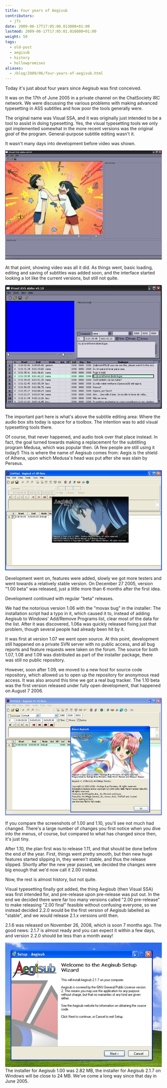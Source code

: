 ```yaml
---
title: Four years of Aegisub
contributors:
  - jfs
date: 2009-06-17T17:05:00.013000+01:00
lastmod: 2009-06-17T17:05:01.016000+01:00
weight: 50
tags:
  - old-post
  - aegisub
  - history
  - hollowpromises
aliases:
  - /blog/2009/06/four-years-of-aegisub.html
---
```


Today it's just about four years since Aegisub was first conceived.

It was on the 17th of June 2005 in a private channel on the ChatSociety IRC network. We were discussing the various problems with making advanced typesetting in ASS subtitles and how poor the tools generally were.

The original name was Visual SSA, and it was originally just intended to be a tool to assist in doing typesetting. Yes, the visual typesetting tools we only got implemented somewhat in the more recent versions was the original *goal* of the program. General-purpose subtitle editing wasn't it.

It wasn't many days into development before video was shown.

![](/img/blog/old/aegi_v001.png)

At that point, showing video was all it did. As things went, basic loading, editing and saving of subtitles was added soon, and the interface started looking a lot like the current versions, but still not quite.

![](/img/blog/old/aegi_v010.png)

The important part here is what's above the subtitle editing area: Where the audio box sits today is space for a toolbox. The intention was to add visual typesetting tools there.

Of course, that never happened, and audio took over that place instead. In fact, the goal turned towards making a replacement for the subtitling program Medusa, which was popular then. (A few people are still using it today!) This is where the name of Aegisub comes from: Aegis is the shield of Athena, upon which Medusa's head was put after she was slain by Perseus.

![](/img/blog/old/aegisub100.jpg)

Development went on, features were added, slowly we got more testers and went towards a relatively stable version. On December 27 2005, version "1.00 beta" was released, just a little more than 6 months after the first idea.

Development continued with regular "beta" releases.

We had the notorious version 1.06 with the "movax bug" in the installer: The installation script had a typo in it, which caused it to, instead of adding Aegisub to Windows' Add/Remove Programs list, clear most of the data for the list. After it was discovered, 1.06a was quickly released fixing just that problem, though several people had already been hit by it.

It was first at version 1.07 we went open source. At this point, development still happened on a private SVN server with no public access, and all bug reports and feature requests were taken on the forum. The source for both 1.07, 1.08 and 1.09 was distributed as part of the installer package, there was still no public repository.

However, soon after 1.09, we moved to a new host for source code repository, which allowed us to open up the repository for anonymous read access. It was also around this time we got a real bug tracker. The 1.10 beta was the first version released under fully open development, that happened on August 7 2006.

![](/img/blog/old/aegisub110.jpg)

If you compare the screenshots of 1.00 and 1.10, you'll see not much had changed. There's a large number of changes you first notice when you dive into the menus, of course, but compared to what has changed since then, it's just tiny.

After 1.10, the plan first was to release 1.11, and that should be done before the end of the year. First, things went pretty smooth, but then new huge features started slipping in, they weren't stable, and thus the release slipped. Shortly after the new year passed, we decided the changes were big enough that we'd now call it 2.00 instead.

Now, the rest is almost history, but not quite.

Visual typesetting finally got added, the thing Aegisub (then Visual SSA) was first intended for, and pre-release upon pre-release was put out. In the end we decided there were far too many versions called "2.00 pre-release" to make releasing "2.00 final" feasible without confusing everyone, so we instead decided 2.2.0 would be the first version of Aegisub labelled as "stable", and we would release 2.1.x versions until then.

2.1.6 was released on November 26, 2008, which is soon 7 months ago. The good news: 2.1.7 is almost ready and you can expect it within a few days, and version 2.2.0 should be less than a month away!

![](/img/blog/old/aegiinstaller.jpg)
The installer for Aegisub 1.00 was 2.82 MB, the installer for Aegisub 2.1.7 on Windows will be close to 24 MB. We've come a long way since that day in June 2005.
